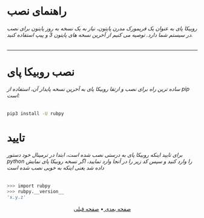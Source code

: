 # راهنمای نصب
###### روبیکا پای به عنوان یک فریمورک مدرن پایتون، نیاز به یک نسخه به روز پایتون برای نصب در سیستم شما دارد. توصیه می کنیم از آخرین نسخه های پایتون 3 و پیپ استفاده کنید.
___
# نصب روبیکا پای
###### ساده ترین راه برای نصب و ارتقا روبیکا پای به آخرین نسخه پایدار آن، استفاده از pip است:
```bash
pip3 install -U rubpy
```
# تایید
###### برای تایید اینکه روبیکا پای به درستی نصب شده است، ابتدا در ترمینال خود دستور python را وارد کنید و سپس کد زیر را در آنجا  وارد نمایید، اگر نسخه روبیکا پای نمایش داده شد یعنی اینکه به خوبی نصب شده است
```bash
>>> import rubpy
>>> rubpy.__version__
'x.y.z'
```

<p align="center">
    <a href="https://github.com/shayanheidari01/rubika/blob/master/docs/Project-Setup.md">
        صفحه بعدی
    </a>
  •
  <a href="https://github.com/shayanheidari01/rubika/blob/master/docs/Install-Guide.md">
        صفحه قبلی
    </a>
</p>
